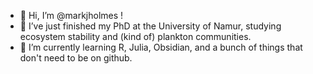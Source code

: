 - 👋 Hi, I’m @markjholmes !
- 👀 I’ve just finished my PhD at the University of Namur, studying ecosystem stability and (kind of) plankton communities.
- 🌱 I’m currently learning R, Julia, Obsidian, and a bunch of things that don't need to be on github.

<!---
markjholmes/markjholmes is a ✨ special ✨ repository because its `README.md` (this file) appears on your GitHub profile.
You can click the Preview link to take a look at your changes.
--->
